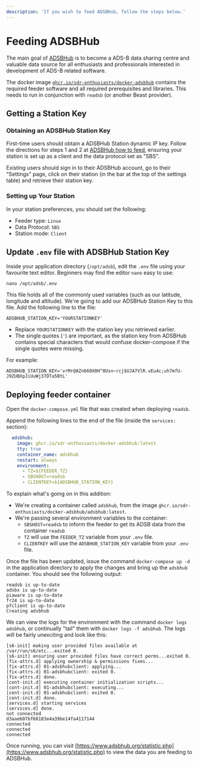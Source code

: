 ```yaml
---
description: 'If you wish to feed ADSBHub, follow the steps below.'
---
```


# Feeding ADSBHub

The main goal of [ADSBHub](https://adsbhub.org/) is to become a ADS-B data sharing centre and valuable data source for all enthusiasts and professionals interested in development of ADS-B related software.

The docker image [`ghcr.io/sdr-enthusiasts/docker-adsbhub`](https://github.com/sdr-enthusiasts/docker-adsbhub) contains the required feeder software and all required prerequisites and libraries. This needs to run in conjunction with `readsb` \(or another Beast provider\).

## Getting a Station Key

### Obtaining an ADSBHub Station Key

First-time users should obtain a ADSBHub Station dynamic IP key. Follow the directions for steps 1 and 2 at [ADSBHub how to feed](https://www.adsbhub.org/howtofeed.php), ensuring your station is set up as a client and the data protocol set as "SBS".

Existing users should sign in to their ADSBHub account, go to their "Settings" page, click on their station \(in the bar at the top of the settings table\) and retrieve their station key.

### Setting up Your Station

In your station preferences, you should set the following:

* Feeder type: `Linux`
* Data Protocol: `SBS`
* Station mode: `Client`

## Update `.env` file with ADSBHub Station Key

Inside your application directory \(`/opt/adsb`\), edit the `.env` file using your favourite text editor. Beginners may find the editor `nano` easy to use:

```text
nano /opt/adsb/.env
```

This file holds all of the commonly used variables \(such as our latitude, longitude and altitude\). We're going to add our ADSBHub Station Key to this file. Add the following line to the file:

```text
ADSBHUB_STATION_KEY='YOURSTATIONKEY'
```

* Replace `YOURSTATIONKEY` with the station key you retrieved earlier.
* The single quotes \(`'`\) are important, as the station key from ADSBHub contains special characters that would confuse docker-compose if the single quotes were missing.

For example:

```text
ADSBHUB_STATION_KEY='vrMr@AZn660X0H^0Usn~rcj$UJA7VlR.vEu4c;uh7mfU-J9ZUBXpJiUuWj37DTa5BtL'
```

## Deploying feeder container

Open the `docker-compose.yml` file that was created when deploying `readsb`.

Append the following lines to the end of the file \(inside the `services:` section\):

```yaml
  adsbhub:
    image: ghcr.io/sdr-enthusiasts/docker-adsbhub:latest
    tty: true
    container_name: adsbhub
    restart: always
    environment:
      - TZ=${FEEDER_TZ}
      - SBSHOST=readsb
      - CLIENTKEY=${ADSBHUB_STATION_KEY}
```

To explain what's going on in this addition:

* We're creating a container called `adsbhub`, from the image `ghcr.io/sdr-enthusiasts/docker-adsbhub/adsbhub:latest`.
* We're passing several environment variables to the container:
  * `SBSHOST=readsb` to inform the feeder to get its ADSB data from the container `readsb`
  * `TZ` will use the `FEEDER_TZ` variable from your `.env` file.
  * `CLIENTKEY` will use the `ADSBHUB_STATION_KEY` variable from your `.env` file.

Once the file has been updated, issue the command `docker-compose up -d` in the application directory to apply the changes and bring up the `adsbhub` container. You should see the following output:

```text
readsb is up-to-date
adsbx is up-to-date
piaware is up-to-date
fr24 is up-to-date
pfclient is up-to-date
Creating adsbhub
```

We can view the logs for the environment with the command `docker logs adsbhub`, or continually "tail" them with `docker logs -f adsbhub`. The logs will be fairly unexciting and look like this:

```text
[s6-init] making user provided files available at /var/run/s6/etc...exited 0.
[s6-init] ensuring user provided files have correct perms...exited 0.
[fix-attrs.d] applying ownership & permissions fixes...
[fix-attrs.d] 01-adsbhubclient: applying...
[fix-attrs.d] 01-adsbhubclient: exited 0.
[fix-attrs.d] done.
[cont-init.d] executing container initialization scripts...
[cont-init.d] 01-adsbhubclient: executing...
[cont-init.d] 01-adsbhubclient: exited 0.
[cont-init.d] done.
[services.d] starting services
[services.d] done.
not connected
d3aae607bf68183e4a39be14fa4117144
connected
connected
connected
```

Once running, you can visit [https://www.adsbhub.org/statistic.php](https://www.adsbhub.org/statistic.php) to view the data you are feeding to ADSBHub.



